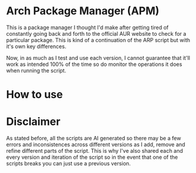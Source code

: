 # Arch Package Manager (APM)
This is a package manager I thought I'd make after getting tired of constantly going back and forth to the official AUR website to check for a particular package. This is kind of a continuation of the ARP script but with it's own key differences.

Now, in as much as I test and use each version, I cannot guarantee that it'll work as intended 100% of the time so do monitor the operations it does when running the script.
 
# How to use


# Disclaimer
As stated before, all the scripts are AI generated so there may be a few errors and inconsistences across different versions as I add, remove and refine different parts of the script. This is why I've also shared each and every version and iteration of the script so in the event that one of the scripts breaks you can just use a previous version.
